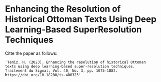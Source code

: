 # Enhancing the Resolution of Historical Ottoman Texts Using Deep Learning-Based SuperResolution Techniques

Citte the paper as follows:


    'Temiz, H. (2023). Enhancing the resolution of historical Ottoman texts using deep learning-based super-resolution techniques. Traitement du Signal, Vol. 40, No. 3, pp. 1075-1082. https://doi.org/10.18280/ts.400323'

